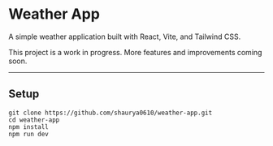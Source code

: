 # Weather App

A simple weather application built with React, Vite, and Tailwind CSS.

This project is a work in progress. More features and improvements coming soon.

---

## Setup

```
git clone https://github.com/shaurya0610/weather-app.git
cd weather-app
npm install
npm run dev
```
